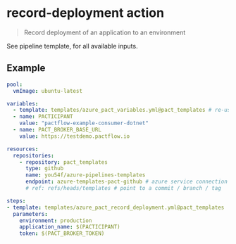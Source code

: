 # record-deployment action

> Record deployment of an application to an environment

See pipeline template, for all available inputs.

## Example

```yml
pool:
  vmImage: ubuntu-latest

variables:
  - template: templates/azure_pact_variables.yml@pact_templates # re-use common variables, to set commit, branch and build uri
  - name: PACTICIPANT
    value: "pactflow-example-consumer-dotnet"
  - name: PACT_BROKER_BASE_URL
    value: https://testdemo.pactflow.io

resources:
  repositories:
    - repository: pact_templates
      type: github
      name: you54f/azure-pipelines-templates
      endpoint: azure-templates-pact-github # azure service connection to allow read-only access to github repo
      # ref: refs/heads/templates # point to a commit / branch / tag

steps:
- template: templates/azure_pact_record_deployment.yml@pact_templates
  parameters:
    environment: production
    application_name: $(PACTICIPANT)
    token: $(PACT_BROKER_TOKEN)
```
